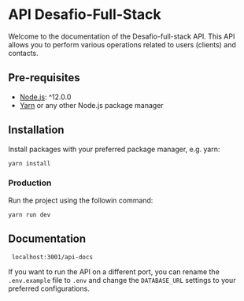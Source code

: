 # API Desafio-Full-Stack

Welcome to the documentation of the Desafio-full-stack API. This API allows you to perform various operations related to users (clients) and contacts.

## Pre-requisites

- [Node.js](https://nodejs.org/): ^12.0.0
- [Yarn](https://yarnpkg.com) or any other Node.js package manager

## Installation

Install packages with your preferred package manager, e.g. yarn:

```
yarn install
```

### Production

Run the project using the followin command:

```
yarn run dev
```

## Documentation

```
 localhost:3001/api-docs
```

If you want to run the API on a different port, you can rename the `.env.example` file to `.env` and change the `DATABASE_URL` settings to your preferred configurations.
